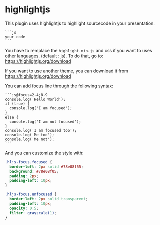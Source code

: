 # highlightjs

This plugin uses highlightjs to highlight sourcecode in your presentation.

````
```js
your code
```
````

You have to remplace the `highlight.min.js` and css if you want to uses other languages. (default : js).
To do that, go to: https://highlightjs.org/download

If you want to use another theme, you can download it from https://highlightjs.org/download

You can add focus line through the following syntax:

````
```js@focus=2-4;8-9
console.log('Hello World');
if (true) {
  console.log('I am focused');
}
else {
  console.log('I am not focused');
}
console.log('I am focused too');
console.log('Me too');
console.log('Me not');
```
````

And you can customize the style with:

```css
.hljs-focus.focused {
  border-left: 2px solid #78e08f55;
  background: #78e08f05;
  padding: 2px;
  padding-left: 10px;
}

.hljs-focus.unfocused {
  border-left: 2px solid transparent;
  padding-left: 10px;
  opacity: 0.5;
  filter: grayscale(1);
}
```